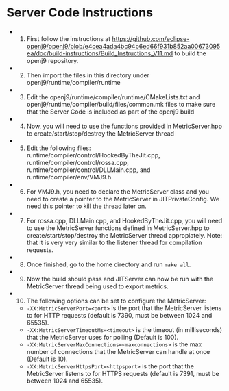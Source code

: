 # Server Code Instructions

- 1. First follow the instructions at https://github.com/eclipse-openj9/openj9/blob/e4cea4ada4bc94b6ed66f931b852aa00673095ea/doc/build-instructions/Build_Instructions_V11.md to build the openj9 repository.
- 2. Then import the files in this directory under openj9/runtime/compiler/runtime
- 3. Edit the openj9/runtime/compiler/runtime/CMakeLists.txt and openj9/runtime/compiler/build/files/common.mk files to make sure that the Server Code is included as part of the openj9 build
- 4. Now, you will need to use the functions provided in MetricServer.hpp to create/start/stop/destroy the MetricServer thread
- 5. Edit the following files: runtime/compiler/control/HookedByTheJit.cpp, runtime/compiler/control/rossa.cpp, runtime/compiler/control/DLLMain.cpp, and runtime/compiler/env/VMJ9.h.
- 6. For VMJ9.h, you need to declare the MetricServer class and you need to create a pointer to the MetricServer in JITPrivateConfig. We need this pointer to kill the thread later on.
- 7. For rossa.cpp, DLLMain.cpp, and HookedByTheJit.cpp, you will need to use the MetricServer functions defined in MetricServer.hpp to create/start/stop/destroy the MetricServer thread appropiately. Note: that it is very very similar to the listener thread for compilation requests.
- 8. Once finished, go to the home directory and run `make all`.
- 9. Now the build should pass and JITServer can now be run with the MetricServer thread being used to export metrics.
- 10. The following options can be set to configure the MetricServer:
  - `-XX:MetricServerPort=<port>` is the port that the MetricServer listens to for HTTP requests (default is 7390, must be between 1024 and 65535).
  - `-XX:MetricServerTimeoutMs=<timeout>` is the timeout (in milliseconds) that the MetricServer uses for polling (Default is 100).
  - `-XX:MetricServerMaxConnections=<maxconnections>` is the max number of connections that the MetricServer can handle at once (Default is 10).
  - `-XX:MetricServerHttpsPort=<httpsport>` is the port that the MetricServer listens to for HTTPS requests (default is 7391, must be between 1024 and 65535).
  
  
